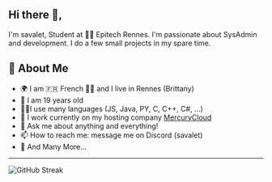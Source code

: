 ## Hi there 👋,           
I'm savalet, Student at 👨‍💻 Epitech Rennes. I'm passionate about SysAdmin and development. I do a few small projects in my spare time.

## 🧐 About Me
- 🌍 I am 🇫🇷 French 🥐🥖 and I live in Rennes (Brittany)
- 🎂 I am 19 years old
- 👨‍💻I use many languages (JS, Java, PY, C, C++, C#, ...)
- 🔭 I work currently on my hosting company [MercuryCloud](https://mcld.fr)
- 💬 Ask me about anything and everything! 
- 📫 How to reach me: message me on Discord (savalet)
- 👯 And Many More...
---

![GitHub Streak](https://streak-stats.demolab.com?user=savalet&theme=onedark&hide_border=true)
